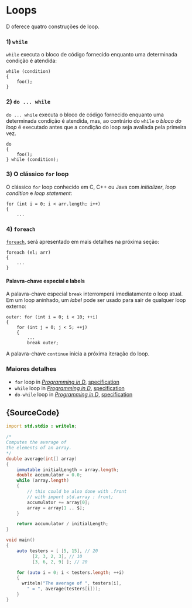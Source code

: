 # Loops

D oferece quatro construções de loop.

### 1) `while`

`while` executa o bloco de código fornecido
enquanto uma determinada condição é atendida:

    while (condition)
    {
        foo();
    }

### 2) `do ... while`

`do ... while` executa o bloco de código fornecido
enquanto uma determinada condição é atendida, mas, ao contrário do `while`
o _bloco do loop_ é executado antes que a condição do loop seja
avaliada pela primeira vez.

    do
    {
        foo();
    } while (condition);

### 3) O clássico `for` loop

O clássico `for` loop conhecido em C, C++ ou Java
com _initializer_, _loop condition_ e _loop statement_:

    for (int i = 0; i < arr.length; i++)
    {
        ...

### 4) `foreach`

[`foreach`](basics/foreach), será apresentado em mais detalhes
na próxima seção:

    foreach (el; arr)
    {
        ...
    }

#### Palavra-chave especial e labels

A palavra-chave especial `break` interromperá imediatamente o loop atual.
Em um loop aninhado, um _label_ pode ser usado para sair de qualquer loop externo:

    outer: for (int i = 0; i < 10; ++i)
    {
        for (int j = 0; j < 5; ++j)
        {
            ...
            break outer;

A palavra-chave `continue` inicia a próxima iteração do loop.

### Maiores detalhes

- `for` loop in [_Programming in D_](http://ddili.org/ders/d.en/for.html), [specification](https://dlang.org/spec/statement.html#ForStatement)
- `while` loop in [_Programming in D_](http://ddili.org/ders/d.en/while.html), [specification](https://dlang.org/spec/statement.html#WhileStatement)
- `do-while` loop in [_Programming in D_](http://ddili.org/ders/d.en/do_while.html), [specification](https://dlang.org/spec/statement.html#do-statement)

## {SourceCode}

```d
import std.stdio : writeln;

/*
Computes the average of
the elements of an array.
*/
double average(int[] array)
{
    immutable initialLength = array.length;
    double accumulator = 0.0;
    while (array.length)
    {
        // this could be also done with .front
        // with import std.array : front;
        accumulator += array[0];
        array = array[1 .. $];
    }

    return accumulator / initialLength;
}

void main()
{
    auto testers = [ [5, 15], // 20
          [2, 3, 2, 3], // 10
          [3, 6, 2, 9] ]; // 20

    for (auto i = 0; i < testers.length; ++i)
    {
      writeln("The average of ", testers[i],
        " = ", average(testers[i]));
    }
}
```
